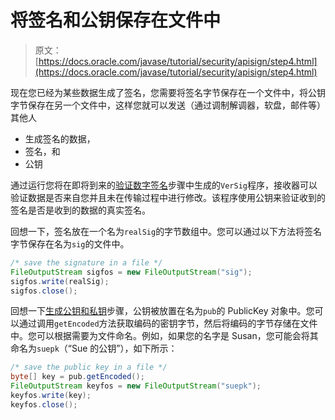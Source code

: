 # 将签名和公钥保存在文件中

> 原文： [https://docs.oracle.com/javase/tutorial/security/apisign/step4.html](https://docs.oracle.com/javase/tutorial/security/apisign/step4.html)

现在您已经为某些数据生成了签名，您需要将签名字节保存在一个文件中，将公钥字节保存在另一个文件中，这样您就可以发送（通过调制解调器，软盘，邮件等）其他人

*   生成签名的数据，
*   签名，和
*   公钥

通过运行您将在即将到来的[验证数字签名](versig.html)步骤中生成的`VerSig`程序，接收器可以验证数据是否来自您并且未在传输过程中进行修改。该程序使用公钥来验证收到的签名是否是收到的数据的真实签名。

回想一下，签名放在一个名为`realSig`的字节数组中。您可以通过以下方法将签名字节保存在名为`sig`的文件中。

```java
/* save the signature in a file */
FileOutputStream sigfos = new FileOutputStream("sig");
sigfos.write(realSig);
sigfos.close();

```

回想一下[生成公钥和私钥](step2.html)步骤，公钥被放置在名为`pub`的 PublicKey 对象中。您可以通过调用`getEncoded`方法获取编码的密钥字节，然后将编码的字节存储在文件中。您可以根据需要为文件命名。例如，如果您的名字是 Susan，您可能会将其命名为`suepk`（“Sue 的公钥”），如下所示：

```java
/* save the public key in a file */
byte[] key = pub.getEncoded();
FileOutputStream keyfos = new FileOutputStream("suepk");
keyfos.write(key);
keyfos.close();

```